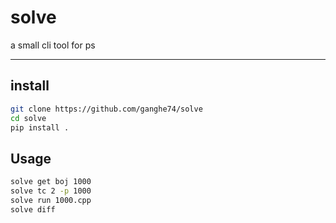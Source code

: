 # solve

a small cli tool for ps

---

## install

```bash
git clone https://github.com/ganghe74/solve
cd solve
pip install .
```

## Usage

```bash
solve get boj 1000
solve tc 2 -p 1000
solve run 1000.cpp
solve diff
```
